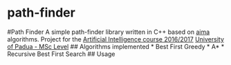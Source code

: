 # path-finder
#Path Finder  A simple path-finder library written in C++ based on [aima](http://aima.cs.berkeley.edu/) algorithms.  Project for the  [Artificial Intelligence course 2016/2017](http://informatica.math.unipd.it/laureamagistrale/intelligenzaartificialeen.html)   [University of Padua - MSc Level](http://informatica.math.unipd.it/laureamagistrale/indexen.html)    ## Algorithms implemented  * Best First Greedy  * A\* * Recursive Best First Search  ## Usage

